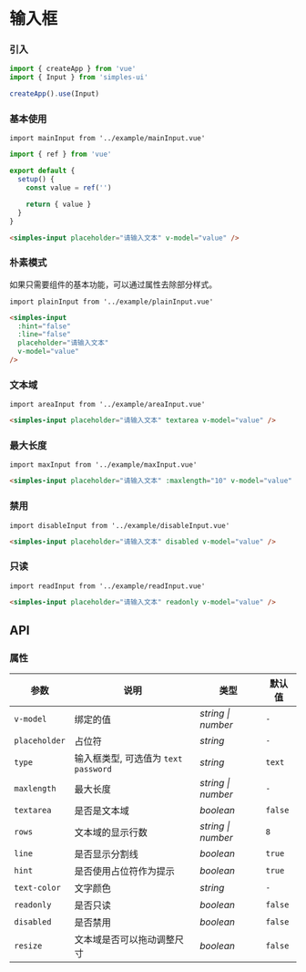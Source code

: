 # 输入框

### 引入

```js
import { createApp } from 'vue'
import { Input } from 'simples-ui'

createApp().use(Input)
```

### 基本使用
```vue
import mainInput from '../example/mainInput.vue'
```

```js
import { ref } from 'vue'

export default {
  setup() {
    const value = ref('')

    return { value }
  }
}
```

```html
<simples-input placeholder="请输入文本" v-model="value" />
```

### 朴素模式

如果只需要组件的基本功能，可以通过属性去除部分样式。

```vue
import plainInput from '../example/plainInput.vue'
```

```html
<simples-input 
  :hint="false" 
  :line="false" 
  placeholder="请输入文本"
  v-model="value"
/>
```

### 文本域
```vue
import areaInput from '../example/areaInput.vue'
```

```html
<simples-input placeholder="请输入文本" textarea v-model="value" />
```

### 最大长度
```vue
import maxInput from '../example/maxInput.vue'
```

```html
<simples-input placeholder="请输入文本" :maxlength="10" v-model="value" />
```

### 禁用
```vue
import disableInput from '../example/disableInput.vue'
```

```html
<simples-input placeholder="请输入文本" disabled v-model="value" />
```

### 只读
```vue
import readInput from '../example/readInput.vue'
```

```html
<simples-input placeholder="请输入文本" readonly v-model="value" />
```



## API

### 属性

| 参数 | 说明 | 类型 | 默认值 | 
| --- | --- | --- | --- | 
| `v-model` | 绑定的值 | _string \| number_ | `-` |
| `placeholder` | 占位符 | _string_ | `-` |
| `type` | 输入框类型, 可选值为 `text` `password` | _string_ | `text` |
| `maxlength` | 最大长度 | _string \| number_ | `-` |
| `textarea` | 是否是文本域 | _boolean_ | `false` |  
| `rows` | 文本域的显示行数 | _string \| number_ | `8` |  
| `line` | 是否显示分割线 | _boolean_ | `true` |
| `hint` | 是否使用占位符作为提示 | _boolean_ | `true` |
| `text-color` | 文字颜色 | _string_ | `-` |
| `readonly` | 是否只读 | _boolean_ | `false` |
| `disabled` | 是否禁用 | _boolean_ | `false` |
| `resize` | 文本域是否可以拖动调整尺寸 | _boolean_ | `false` |

